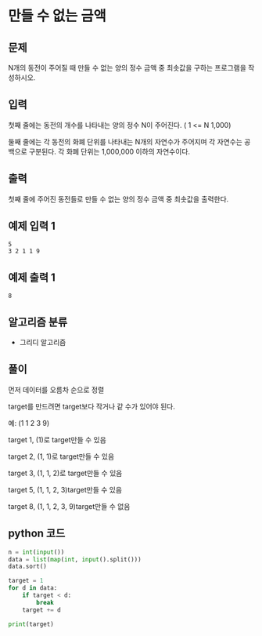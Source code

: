 # 만들 수 없는 금액

## 문제
N개의 동전이 주어질 때 만들 수 없는 양의 정수 금액 중 최솟값을 구하는 프로그램을 작성하시오.

## 입력
첫째 줄에는 동전의 개수를 나타내는 양의 정수 N이 주어진다. ( 1 <= N 1,000)

둘째 줄에는 각 동전의 화폐 단위를 나타내는 N개의 자연수가 주어지며 각 자연수는 공백으로 구분된다. 각 화폐 단위는 1,000,000 이하의 자연수이다.

## 출력
첫째 줄에 주어진 동전들로 만들 수 없는 양의 정수 금액 중 최솟값을 출력한다.

## 예제 입력 1 
    5
    3 2 1 1 9

## 예제 출력 1 
    8

## 알고리즘 분류
- 그리디 알고리즘

## 풀이
먼저 데이터를 오름차 순으로 정렬

target를 만드려면 target보다 작거나 같 수가 있어야 된다.

예: (1 1 2 3 9)

target 1, (1)로 target만들 수 있음

target 2, (1, 1)로 target만들 수 있음

target 3, (1, 1, 2)로 target만들 수 있음

target 5, (1, 1, 2, 3)target만들 수 있음

target 8, (1, 1, 2, 3, 9)target만들 수 없음


## python 코드
```python
n = int(input())
data = list(map(int, input().split()))
data.sort()

target = 1
for d in data:
    if target < d:
        break
    target += d

print(target)
```